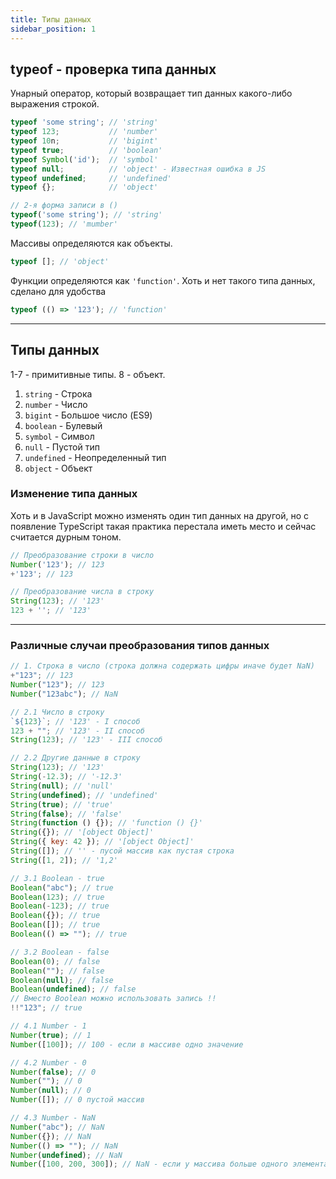 ```yaml
---
title: Типы данных
sidebar_position: 1
---
```


## typeof - проверка типа данных

Унарный оператор, который возвращает тип данных какого-либо выражения строкой.

```js
typeof 'some string'; // 'string'
typeof 123;           // 'number'
typeof 10n;           // 'bigint'
typeof true;          // 'boolean'
typeof Symbol('id');  // 'symbol'
typeof null;          // 'object' - Известная ошибка в JS
typeof undefined;     // 'undefined'
typeof {};            // 'object'

// 2-я форма записи в ()
typeof('some string'); // 'string'
typeof(123); // 'mumber'
```

Массивы определяются как объекты.
```js
typeof []; // 'object'
```

Функции определяются как ```'function'```. Хоть и нет такого типа данных, сделано для удобства

```js
typeof (() => '123'); // 'function'
```

***

## Типы данных

1-7 - примитивные типы. 8 - объект.

1. ```string``` - Строка
2. ```number``` - Число
3. ```bigint``` - Большое число (ES9)
4. ```boolean``` - Булевый
5. ```symbol``` - Символ
6. ```null``` - Пустой тип
7. ```undefined``` - Неопределенный тип
8. ```object``` - Объект


### Изменение типа данных

Хоть и в JavaScript можно изменять один тип данных на другой, но с появление TypeScript такая практика перестала иметь место и сейчас считается дурным тоном.

```js
// Преобразование строки в число
Number('123'); // 123
+'123'; // 123

// Преобразование числа в строку
String(123); // '123'
123 + ''; // '123'
```

---

### Различные случаи преобразования типов данных

```js
// 1. Строка в число (строка должна содержать цифры иначе будет NaN)
+"123"; // 123
Number("123"); // 123
Number("123abc"); // NaN

// 2.1 Число в строку
`${123}`; // '123' - I способ
123 + ""; // '123' - II способ
String(123); // '123' - III способ

// 2.2 Другие данные в строку
String(123); // '123'
String(-12.3); // '-12.3'
String(null); // 'null'
String(undefined); // 'undefined'
String(true); // 'true'
String(false); // 'false'
String(function () {}); // 'function () {}'
String({}); // '[object Object]'
String({ key: 42 }); // '[object Object]'
String([]); // '' - пусой массив как пустая строка
String([1, 2]); // '1,2'

// 3.1 Boolean - true
Boolean("abc"); // true
Boolean(123); // true
Boolean(-123); // true
Boolean({}); // true
Boolean([]); // true
Boolean(() => ""); // true

// 3.2 Boolean - false
Boolean(0); // false
Boolean(""); // false
Boolean(null); // false
Boolean(undefined); // false
// Вместо Boolean можно использовать запись !!
!!"123"; // true

// 4.1 Number - 1
Number(true); // 1
Number([100]); // 100 - если в массиве одно значение

// 4.2 Number - 0
Number(false); // 0
Number(""); // 0
Number(null); // 0
Number([]); // 0 пустой массив

// 4.3 Number - NaN
Number("abc"); // NaN
Number({}); // NaN
Number(() => ""); // NaN
Number(undefined); // NaN
Number([100, 200, 300]); // NaN - если у массива больше одного элемента
```
